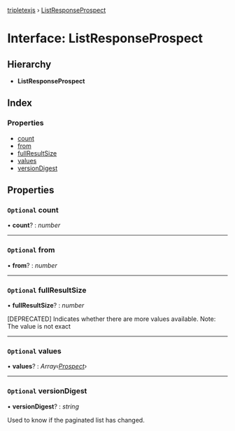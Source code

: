 [tripletexjs](../README.md) › [ListResponseProspect](listresponseprospect.md)

# Interface: ListResponseProspect

## Hierarchy

* **ListResponseProspect**

## Index

### Properties

* [count](listresponseprospect.md#optional-count)
* [from](listresponseprospect.md#optional-from)
* [fullResultSize](listresponseprospect.md#optional-fullresultsize)
* [values](listresponseprospect.md#optional-values)
* [versionDigest](listresponseprospect.md#optional-versiondigest)

## Properties

### `Optional` count

• **count**? : *number*

___

### `Optional` from

• **from**? : *number*

___

### `Optional` fullResultSize

• **fullResultSize**? : *number*

[DEPRECATED] Indicates whether there are more values available. Note: The value is not exact

___

### `Optional` values

• **values**? : *Array‹[Prospect](prospect.md)›*

___

### `Optional` versionDigest

• **versionDigest**? : *string*

Used to know if the paginated list has changed.
